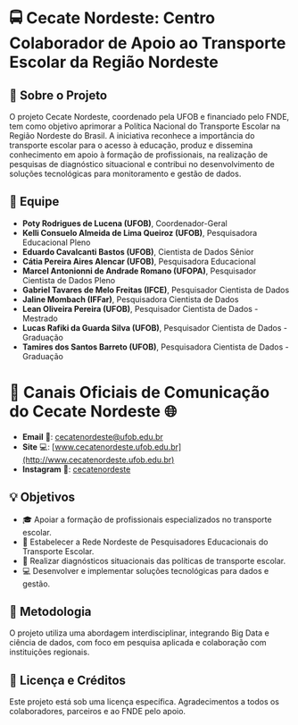 # 🚍 Cecate Nordeste: Centro Colaborador de Apoio ao Transporte Escolar da Região Nordeste

## :mag_right: Sobre o Projeto
O projeto Cecate Nordeste, coordenado pela UFOB e financiado pelo FNDE, tem como objetivo aprimorar a Política Nacional do Transporte Escolar na Região Nordeste do Brasil. A iniciativa reconhece a importância do transporte escolar para o acesso à educação, produz e dissemina conhecimento em apoio à formação de profissionais, na realização de pesquisas de diagnóstico situacional e contribui no desenvolvimento de soluções tecnológicas para monitoramento e gestão de dados.

## :busts_in_silhouette: Equipe
- **Poty Rodrigues de Lucena (UFOB)**, Coordenador-Geral
- **Kelli Consuelo Almeida de Lima Queiroz (UFOB)**, Pesquisadora Educacional Pleno
- **Eduardo Cavalcanti Bastos (UFOB)**, Cientista de Dados Sênior
- **Cátia Pereira Aires Alencar (UFOB)**, Pesquisadora Educacional
- **Marcel Antonionni de Andrade Romano (UFOPA)**, Pesquisador Cientista de Dados Pleno
- **Gabriel Tavares de Melo Freitas (IFCE)**, Pesquisador Cientista de Dados
- **Jaline Mombach (IFFar)**, Pesquisadora Cientista de Dados
- **Lean Oliveira Pereira (UFOB)**, Pesquisador Cientista de Dados - Mestrado
- **Lucas Rafiki da Guarda Silva (UFOB)**, Pesquisador Cientista de Dados - Graduação
- **Tamires dos Santos Barreto (UFOB)**, Pesquisadora Cientista de Dados - Graduação

# 📢 Canais Oficiais de Comunicação do Cecate Nordeste 🌐

- **Email** 📧: [cecatenordeste@ufob.edu.br](mailto:cecatenordeste@ufob.edu.br)
- **Site** 💻: [www.cecatenordeste.ufob.edu.br](http://www.cecatenordeste.ufob.edu.br)
- **Instagram** 📸: [cecatenordeste](https://www.instagram.com/cecatenordeste/)
 
## :bulb: Objetivos
- :mortar_board: Apoiar a formação de profissionais especializados no transporte escolar.
- :link: Estabelecer a Rede Nordeste de Pesquisadores Educacionais do Transporte Escolar.
- :telescope: Realizar diagnósticos situacionais das políticas de transporte escolar.
- :computer: Desenvolver e implementar soluções tecnológicas para dados e gestão.

## :wrench: Metodologia
O projeto utiliza uma abordagem interdisciplinar, integrando Big Data e ciência de dados, com foco em pesquisa aplicada e colaboração com instituições regionais.

## :scroll: Licença e Créditos
Este projeto está sob uma licença específica. Agradecimentos a todos os colaboradores, parceiros e ao FNDE pelo apoio.
